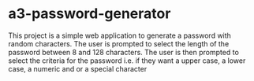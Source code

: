 # a3-password-generator

This project is a simple web application to generate a password with random characters.
The user is prompted to select the length of the password between 8 and 128 characters.
The user is then prompted to select the criteria for the password i.e. if they want a upper case, a lower case, a numeric and or a special character 